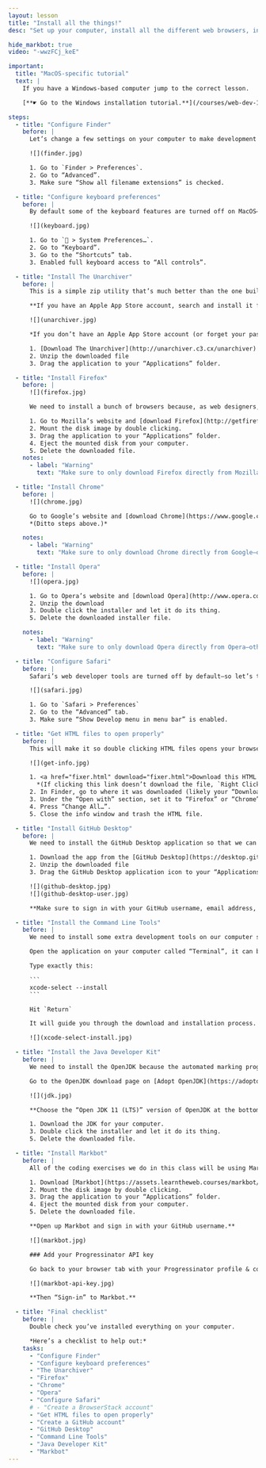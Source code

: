 ```yaml
---
layout: lesson
title: "Install all the things!"
desc: "Set up your computer, install all the different web browsers, install a code editor, and set up GitHub Desktop."

hide_markbot: true
video: "-wwzFCj_keE"

important:
  title: "MacOS-specific tutorial"
  text: |
    If you have a Windows-based computer jump to the correct lesson.

    [**☛ Go to the Windows installation tutorial.**](/courses/web-dev-1/install-all-the-things-windows/)

steps:
  - title: "Configure Finder"
    before: |
      Let’s change a few settings on your computer to make development life easier.

      ![](finder.jpg)

      1. Go to `Finder > Preferences`.
      2. Go to “Advanced”.
      3. Make sure “Show all filename extensions” is checked.

  - title: "Configure keyboard preferences"
    before: |
      By default some of the keyboard features are turned off on MacOS—let’s fix that.

      ![](keyboard.jpg)

      1. Go to ` > System Preferences…`.
      2. Go to “Keyboard”.
      3. Go to the “Shortcuts” tab.
      3. Enabled full keyboard access to “All controls”.

  - title: "Install The Unarchiver"
    before: |
      This is a simple zip utility that’s much better than the one built into Mac OS X. *It’s one of those apps I install on every Mac I touch.*

      **If you have an Apple App Store account, search and install it from there.**

      ![](unarchiver.jpg)

      *If you don’t have an Apple App Store account (or forget your password):*

      1. [Download The Unarchiver](http://unarchiver.c3.cx/unarchiver) from the website.
      2. Unzip the downloaded file
      3. Drag the application to your “Applications” folder.

  - title: "Install Firefox"
    before: |
      ![](firefox.jpg)

      We need to install a bunch of browsers because, as web designers, we don’t know what browser someone will be using—so we need to test our websites in all of them.

      1. Go to Mozilla’s website and [download Firefox](http://getfirefox.com/).
      2. Mount the disk image by double clicking.
      3. Drag the application to your “Applications” folder.
      4. Eject the mounted disk from your computer.
      5. Delete the downloaded file.
    notes:
      - label: "Warning"
        text: "Make sure to only download Firefox directly from Mozilla—other websites may inject malware."

  - title: "Install Chrome"
    before: |
      ![](chrome.jpg)

      Go to Google’s website and [download Chrome](https://www.google.com/chrome/).
      *(Ditto steps above.)*

    notes:
      - label: "Warning"
        text: "Make sure to only download Chrome directly from Google—other websites may inject malware."

  - title: "Install Opera"
    before: |
      ![](opera.jpg)

      1. Go to Opera’s website and [download Opera](http://www.opera.com/).
      2. Unzip the download
      3. Double click the installer and let it do its thing.
      5. Delete the downloaded installer file.

    notes:
      - label: "Warning"
        text: "Make sure to only download Opera directly from Opera—other websites may inject malware."

  - title: "Configure Safari"
    before: |
      Safari’s web developer tools are turned off by default—so let’s turn them on.

      ![](safari.jpg)

      1. Go to `Safari > Preferences`
      2. Go to the “Advanced” tab.
      3. Make sure “Show Develop menu in menu bar” is enabled.

  - title: "Get HTML files to open properly"
    before: |
      This will make it so double clicking HTML files opens your browser instead of a code editor.

      ![](get-info.jpg)

      1. <a href="fixer.html" download="fixer.html">Download this HTML file.</a>
        *(If clicking this link doesn’t download the file, `Right Click > Download Linked File`.)*
      2. In Finder, go to where it was downloaded (likely your “Downloads” folder) and right click—press “Get Info”.
      3. Under the “Open with” section, set it to “Firefox” or “Chrome”.
      4. Press “Change All…”.
      5. Close the info window and trash the HTML file.

  - title: "Install GitHub Desktop"
    before: |
      We need to install the GitHub Desktop application so that we can manage and upload our code to GitHub.

      1. Download the app from the [GitHub Desktop](https://desktop.github.com/) website.
      2. Unzip the downloaded file
      3. Drag the GitHub Desktop application icon to your “Applications” folder.

      ![](github-desktop.jpg)
      ![](github-desktop-user.jpg)

      **Make sure to sign in with your GitHub username, email address, and password.**

  - title: "Install the Command Line Tools"
    before: |
      We need to install some extra development tools on our computer so Markbot can work well.

      Open the application on your computer called “Terminal”, it can be found in `Applications > Utilities`

      Type exactly this:

      ```
      xcode-select --install
      ```

      Hit `Return`

      It will guide you through the download and installation process.

      ![](xcode-select-install.jpg)

  - title: "Install the Java Developer Kit"
    before: |
      We need to install the OpenJDK because the automated marking program, Markbot, needs access to Java for performing some of it’s tasks.

      Go to the OpenJDK download page on [Adopt OpenJDK](https://adoptopenjdk.net/) website.

      ![](jdk.jpg)

      **Choose the “Open JDK 11 (LTS)” version of OpenJDK at the bottom of the list.**

      1. Download the JDK for your computer.
      3. Double click the installer and let it do its thing.
      5. Delete the downloaded file.

  - title: "Install Markbot"
    before: |
      All of the coding exercises we do in this class will be using Markbot to automatically grade your work. So, we need to set that up.

      1. Download [Markbot](https://assets.learntheweb.courses/markbot/Install%20Markbot.dmg). (*or [Markbot for Windows](https://assets.learntheweb.courses/markbot/Markbot%20Setup.exe)*)
      2. Mount the disk image by double clicking.
      3. Drag the application to your “Applications” folder.
      4. Eject the mounted disk from your computer.
      5. Delete the downloaded file.

      **Open up Markbot and sign in with your GitHub username.**

      ![](markbot.jpg)

      ### Add your Progressinator API key

      Go back to your browser tab with your Progressinator profile & copy & paste the API key into Markbot:

      ![](markbot-api-key.jpg)

      **Then “Sign-in” to Markbot.**

  - title: "Final checklist"
    before: |
      Double check you’ve installed everything on your computer.

      *Here’s a checklist to help out:*
    tasks:
      - "Configure Finder"
      - "Configure keyboard preferences"
      - "The Unarchiver"
      - "Firefox"
      - "Chrome"
      - "Opera"
      - "Configure Safari"
      # - "Create a BrowserStack account"
      - "Get HTML files to open properly"
      - "Create a GitHub account"
      - "GitHub Desktop"
      - "Command Line Tools"
      - "Java Developer Kit"
      - "Markbot"
---
```


